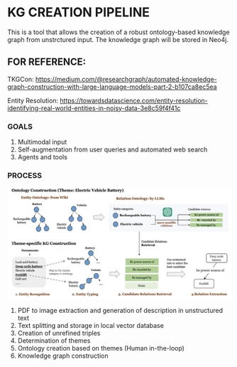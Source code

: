 # KG CREATION PIPELINE

This is a tool that allows the creation of a robust ontology-based knowledge graph from unstrctured input. The knowledge graph will be stored in Neo4j.

## FOR REFERENCE:

TKGCon: 
https://medium.com/@researchgraph/automated-knowledge-graph-construction-with-large-language-models-part-2-b107ca8ec5ea

Entity Resolution: 
https://towardsdatascience.com/entity-resolution-identifying-real-world-entities-in-noisy-data-3e8c59f4f41c

### GOALS
1. Multimodal input
2. Self-augmentation from user queries and automated web search
3. Agents and tools

### PROCESS

![TKGCon](Markdown_Images/TKGCon.png)
1. PDF to image extraction and generation of description in unstructured text
2. Text splitting and storage in local vector database
3. Creation of unrefined triples
3. Determination of themes
4. Ontology creation based on themes (Human in-the-loop)
5. Knowledge graph construction 
